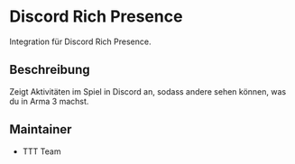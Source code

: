 # Discord Rich Presence

Integration für Discord Rich Presence.

## Beschreibung

Zeigt Aktivitäten im Spiel in Discord an, sodass andere sehen können, was du in Arma 3 machst.

## Maintainer

- TTT Team
